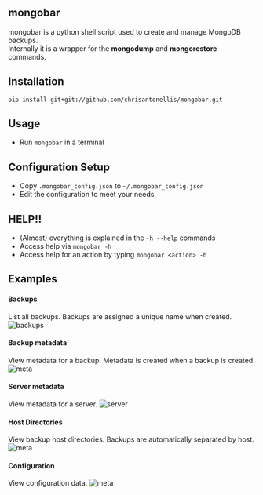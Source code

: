 ## mongobar
mongobar is a python shell script used to create and manage MongoDB backups.  
Internally it is a wrapper for the **mongodump** and **mongorestore** commands.  

## Installation
```
pip install git+git://github.com/chrisantonellis/mongobar.git
```
## Usage
* Run `mongobar` in a terminal

## Configuration Setup
* Copy `.mongobar_config.json` to `~/.mongobar_config.json`
* Edit the configuration to meet your needs

## HELP!!
* (Almost) everything is explained in the `-h --help` commands
* Access help via `mongobar -h`
* Access help for an action by typing `mongobar <action> -h`

## Examples

#### Backups
List all backups. Backups are assigned a unique name when created.
![backups](https://i.imgur.com/O3AxGMF.png)  

#### Backup metadata
View metadata for a backup. Metadata is created when a backup is created.
![meta](https://i.imgur.com/TarD8xB.png)

#### Server metadata
View metadata for a server.
![server](https://i.imgur.com/45JOCbF.png)

#### Host Directories
View backup host directories. Backups are automatically separated by host.
![meta](https://i.imgur.com/bgKE62C.png)

#### Configuration
View configuration data.
![meta](https://i.imgur.com/h9c0ytR.png)
